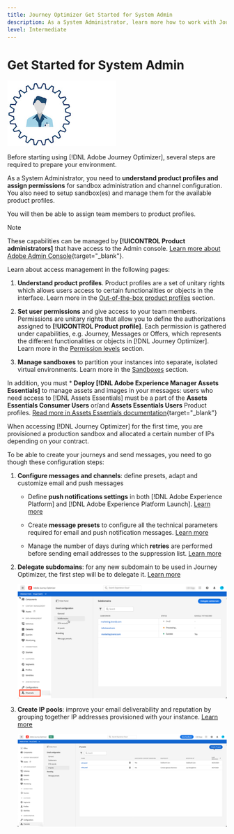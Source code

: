 ```yaml
---
title: Journey Optimizer Get Started for System Admin
description: As a System Administrator, learn more how to work with Journey Optimizer
level: Intermediate
---
```

# Get Started for System Admin

![administrator](assets/do-not-localize/user-1-S.jpeg) 

Before starting using [!DNL Adobe Journey Optimizer], several steps are required to prepare your environment.

As a System Administrator, you need to **understand product profiles and assign permissions** for sandbox administration and channel configuration. You also need to setup sandbox(es) and manage them for the available product profiles.

You will then be able to assign team members to product profiles.

>[!NOTE]
>
>These capabilities can be managed by **[!UICONTROL Product administrators]** that have access to the Admin console. [Learn more about Adobe Admin Console](https://helpx.adobe.com/enterprise/managing/user-guide.html){target="_blank"}.

Learn about access management in the following pages:

1. **Understand product profiles**. Product profiles are a set of unitary rights which allows users access to certain functionalities or objects in the interface. Learn more in the [Out-of-the-box product profiles](../../using/administration/ootb-product-profiles.md) section.

1. **Set user permissions** and give access to your team members.  Permissions are unitary rights that allow you to define the authorizations assigned to **[!UICONTROL Product profile]**. Each permission is gathered under capabilities, e.g. Journey, Messages or Offers, which represents the different functionalities or objects in [!DNL Journey Optimizer]. Learn more in the [Permission levels](../../using/administration/high-low-permissions.md) section.

1. **Manage sandboxes** to partition your instances into separate, isolated virtual environments. Learn more in the [Sandboxes](../../using/administration/sandboxes.md) section.

In addition, you must * **Deploy [!DNL Adobe Experience Manager Assets Essentials]** to manage assets and images in your messages: users who need access to [!DNL Assets Essentials] must be a part of the **Assets Essentials Consumer Users** or/and **Assets Essentials Users** Product profiles. [Read more in Assets Essentials documentation](https://experienceleague.adobe.com/docs/experience-manager-assets-essentials/help/deploy-administer.html){target="_blank"}

When accessing [!DNL Journey Optimizer] for the first time, you are provisioned a production sandbox and allocated a certain number of IPs depending on your contract.

To be able to create your journeys and send messages, you need to go though these configuration steps:

1. **Configure messages and channels**: define presets, adapt and customize email and push messages

    * Define **push notifications settings** in both [!DNL Adobe Experience Platform] and [!DNL Adobe Experience Platform Launch]. [Learn more](../push-gs.md)

    * Create **message presets** to configure all the technical parameters required for email and push notification messages. [Learn more](../configuration/message-presets.md)

    * Manage the number of days during which **retries** are performed before sending email addresses to the suppression list. [Learn more](../configuration/manage-suppression-list.md)

1. **Delegate subdomains**: for any new subdomain to be used in Journey Optimizer, the first step will be to delegate it. [Learn more](about-subdomain-delegation.md)

    ![](../assets/subdomain.png)

1. **Create IP pools**: improve your email deliverability and reputation by grouping together IP addresses provisioned with your instance. [Learn more](ip-pools.md)

    ![](../assets/ip-pool.png)
